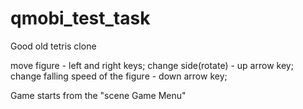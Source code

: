 # qmobi_test_task
Good old tetris clone

move figure - left and right keys;
change side(rotate) - up arrow key;
change falling speed of the figure - down arrow key;


Game starts from the "scene Game Menu"
